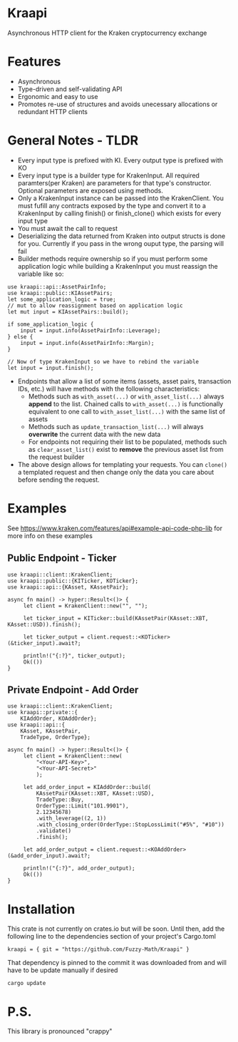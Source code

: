# Kraapi

Asynchronous HTTP client for the Kraken cryptocurrency exchange

# Features

- Asynchronous
- Type-driven and self-validating API
- Ergonomic and easy to use
- Promotes re-use of structures and avoids unecessary allocations or redundant HTTP clients

# General Notes - TLDR

- Every input type is prefixed with KI. Every output type is prefixed with KO
- Every input type is a builder type for KrakenInput. All required paramters(per Kraken) are
  parameters for that type's constructor. Optional parameters are exposed using methods.
- Only a KrakenInput instance can be passed into the KrakenClient. You must fufill any
  contracts exposed by the type and convert it to a KrakenInput by calling finish() or
  finish_clone() which exists for every input type
- You must await the call to request
- Deserializing the data returned from Kraken into output structs is done for you. Currently if
  you pass in the wrong ouput type, the parsing will fail
- Builder methods require ownership so if you must perform some application logic while
  building a KrakenInput you must reassign the variable like so:
```
use kraapi::api::AssetPairInfo;
use kraapi::public::KIAssetPairs;
let some_application_logic = true;
// mut to allow reassignment based on application logic
let mut input = KIAssetPairs::build();

if some_application_logic {
    input = input.info(AssetPairInfo::Leverage);
} else {
    input = input.info(AssetPairInfo::Margin);
}

// Now of type KrakenInput so we have to rebind the variable
let input = input.finish();
```
- Endpoints that allow a list of some items (assets, asset pairs, transaction IDs, etc.) will
  have methods with the following characteristics:
   - Methods such as `with_asset(...)` or `with_asset_list(...)` always
    **append** to the list. Chained calls to `with_asset(...)` is functionally equivalent to one call
    to `with_asset_list(...)` with the same list of assets
  - Methods such as `update_transaction_list(...)` will always **overwrite** the current data with 
    the new data
  - For endpoints not requiring their list to be populated, methods such as
    `clear_asset_list()` exist to **remove** the previous asset list from the request builder
- The above design allows for templating your requests. You can `clone()` a templated request 
  and then change only the data you care about before sending the request. 
# Examples 
See <https://www.kraken.com/features/api#example-api-code-php-lib> for more info on these
examples

## Public Endpoint - Ticker
```
use kraapi::client::KrakenClient;
use kraapi::public::{KITicker, KOTicker};
use kraapi::api::{KAsset, KAssetPair};

async fn main() -> hyper::Result<()> {
	 let client = KrakenClient::new("", "");

	 let ticker_input = KITicker::build(KAssetPair(KAsset::XBT, KAsset::USD)).finish();

	 let ticker_output = client.request::<KOTicker>(&ticker_input).await?;

	 println!("{:?}", ticker_output);
	 Ok(())
}
```
## Private Endpoint - Add Order
```
use kraapi::client::KrakenClient;
use kraapi::private::{
    KIAddOrder, KOAddOrder};
use kraapi::api::{
    KAsset, KAssetPair,
    TradeType, OrderType};

async fn main() -> hyper::Result<()> {
	 let client = KrakenClient::new(
	     "<Your-API-Key>", 
	     "<Your-API-Secret>"
	     );

	 let add_order_input = KIAddOrder::build(
	     KAssetPair(KAsset::XBT, KAsset::USD),
	     TradeType::Buy,
	     OrderType::Limit("101.9901"),
	     2.12345678)
	     .with_leverage((2, 1))
	     .with_closing_order(OrderType::StopLossLimit("#5%", "#10"))
	     .validate()
	     .finish();

	 let add_order_output = client.request::<KOAddOrder>(&add_order_input).await?;

	 println!("{:?}", add_order_output);
	 Ok(())
}
```
# Installation
This crate is not currently on crates.io but will be soon. Until then, add the following line to the dependencies section of your project's Cargo.toml
```
kraapi = { git = "https://github.com/Fuzzy-Math/Kraapi" }
```
That dependency is pinned to the commit it was downloaded from and will have to be update manually if desired
```
cargo update
```
# P.S.
This library is pronounced "crappy"
